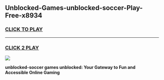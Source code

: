 
## Unblocked-Games-unblocked-soccer-Play-Free-x8934
<h3>
<a href="https://premium76.site?title=unblocked-soccer&ref=20M">CLICK TO PLAY</a></h3>
<hr>

<h3>
<a href="https://premium76.site?title=unblocked-soccer&ref=20M">CLICK 2 PLAY</a>
  
</h3>

<a href="https://premium76.site?title=unblocked-soccer&ref=19M"><img src="https://clearcache.store/games.png"></a>


**unblocked-soccer games unblocked: Your Gateway to Fun and Accessible Online Gaming**
